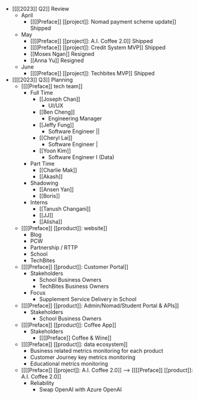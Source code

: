 - [[[[2023]] Q2]] Review
    - April
        - [[[[Preface]] [[project]]: Nomad payment scheme update]] Shipped
    - May
        - [[[[Preface]] [[project]]: A.I. Coffee 2.0]] Shipped
        - [[[[Preface]] [[project]]: Credit System MVP]] Shipped
        - [[Moses Ngan]] Resigned
        - [[Anna Yu]] Resigned
    - June
        - [[[[Preface]] [[project]]: Techbites MVP]] Shipped
- [[[[2023]] Q3]] Planning
    - [[[[Preface]] tech team]]
        - Full Time
            - [[Joseph Chan]]
                - UI/UX
            - [[Ben Cheng]]
                - Engineering Manager
            - [[Jeffy Fung]]
                - Software Engineer ||
            - [[Cheryl Lai]]
                - Software Engineer |
            - [[Yoon Kim]]
                - Software Engineer I (Data)
        - Part Time
            - [[Charlie Mak]]
            - [[Akash]]
        - Shadowing
            - [[Ansen Yan]]
            - [[Boris]]
        - Interns
            - [[Tanush Changani]]
            - [[JJ]]
            - [[Alisha]]
    - [[[[Preface]] [[product]]: website]]
        - Blog
        - PCW
        - Partnership / RTTP
        - School
        - TechBites
    - [[[[Preface]] [[product]]: Customer Portal]]
        - Stakeholders
            - School Business Owners
            - TechBites Business Owners
        - Focus
            - Supplement Service Delivery in School
    - [[[[Preface]] [[product]]: Admin/Nomad/Student Portal & APIs]]
        - Stakeholders
            - School Business Owners
    - [[[[Preface]] [[product]]: Coffee App]]
        - Stakeholders
            - [[[[Preface]] Coffee & Wine]]
    - [[[[Preface]] [[product]]: data ecosystem]]
        - Business related metrics monitoring for each product
        - Customer Journey key metrics monitoring
        - Educational metrics monitoring
    - [[[[Preface]] [[project]]: A.I. Coffee 2.0]] --> [[[[Preface]] [[product]]: A.I. Coffee 2.0]]
        - Reliability
            - Swap OpenAI with Azure OpenAI
